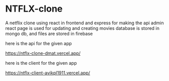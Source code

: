 # NTFLX-clone
A netflix clone using react in frontend and express for making the api admin react page is used for updating and creating movies database is stored in mongo db, and files are stored in firebase



here is the api for the given app

<a>https://ntflx-clone-dmat.vercel.app/</a>

here is the client for the given app

<a>https://ntflx-client-avikpl1911.vercel.app/</a>
